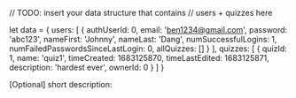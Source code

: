// TODO: insert your data structure that contains
// users + quizzes here

let data = {
	users: [
		{
			authUserId: 0,
			email: 'ben1234@gmail.com',
			password: 'abc123',
			nameFirst: 'Johnny',
			nameLast: 'Dang',
			numSuccessfulLogins: 1,
			numFailedPasswordsSinceLastLogin: 0,
			allQuizzes: []
		}
	],
	quizzes: [
		{
			quizId: 1,
			name: 'quiz1',
			timeCreated: 1683125870,
			timeLastEdited: 1683125871,
			description: 'hardest ever',
			ownerId: 0
		}
	]
}

[Optional] short description:
